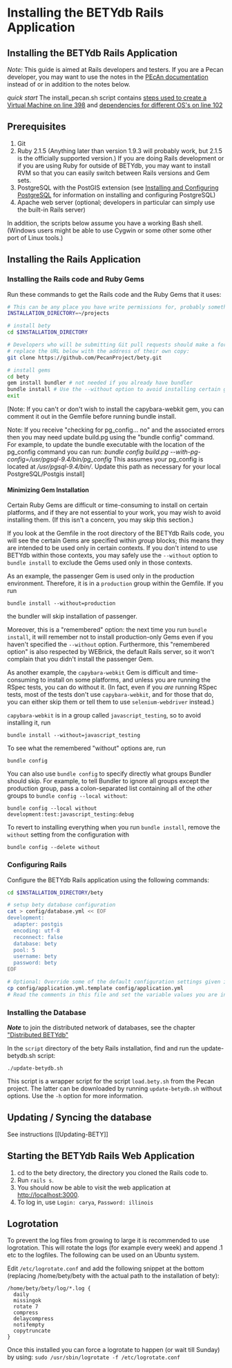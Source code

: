 # Installing the BETYdb Rails Application

## Installing the BETYdb Rails Application

_Note:_ This guide is aimed at Rails developers and testers. If you are a Pecan developer, you may want to use the notes in the [PEcAn documentation](https://pecan.gitbooks.io/pecan-documentation/content/installation/Installing-PEcAn.html) instead of or in addition to the notes below.

_quick start_ The install\_pecan.sh script contains [steps used to create a Virtual Machine on line 398](https://github.com/PecanProject/pecan/blob/master/scripts/install_pecan.sh#L398) and [dependencies for different OS's on line 102](https://github.com/PecanProject/pecan/blob/master/scripts/install_pecan.sh#L102)

## Prerequisites

1. Git
2. Ruby 2.1.5 \(Anything later than version 1.9.3 will probably work, but 2.1.5 is the officially supported version.\) If you are doing Rails development or if you are using Ruby for outside of BETYdb, you may want to install RVM so that you can easily switch between Rails versions and Gem sets.
3. PostgreSQL with the PostGIS extension \(see [Installing and Configuring PostgreSQL](https://github.com/PecanProject/betydb-documentation/tree/3435da5bf429a7fbc0a72861937e41612834f3f8/Installing-PostgreSQL/README.md) for information on installing and configuring PostgreSQL\)
4. Apache web server \(optional; developers in particular can simply use the built-in Rails server\)

In addition, the scripts below assume you have a working Bash shell. \(Windows users might be able to use Cygwin or some other some other port of Linux tools.\)

## Installing the Rails Application

### Installing the Rails code and Ruby Gems

Run these commands to get the Rails code and the Ruby Gems that it uses:

```bash
# This can be any place you have write permissions for, probably something under your home directory:
INSTALLATION_DIRECTORY=~/projects

# install bety
cd $INSTALLATION_DIRECTORY

# Developers who will be submitting Git pull requests should make a fork of bety.git on GitHub and then
# replace the URL below with the address of their own copy:
git clone https://github.com/PecanProject/bety.git

# install gems
cd bety
gem install bundler # not needed if you already have bundler
bundle install # Use the --without option to avoid installing certain groups of Gems; see below.
exit
```

\[Note: If you can't or don't wish to install the capybara-webkit gem, you can comment it out in the Gemfile before running bundle install.

Note: If you receive "checking for pg\_config... no" and the associated errors then you may need update build.pg using the "bundle config" command. For example, to update the bundle executable with the location of the pg\_config command you can run: _bundle config build.pg --with-pg-config=/usr/pgsql-9.4/bin/pg\_config_ This assumes your pg\_config is located at _/usr/pgsql-9.4/bin/_. Update this path as necessary for your local PostgreSQL/Postgis install\]

#### Minimizing Gem Installation

Certain Ruby Gems are difficult or time-consuming to install on certain platforms, and if they are not essential to your work, you may wish to avoid installing them. \(If this isn't a concern, you may skip this section.\)

If you look at the Gemfile in the root directory of the BETYdb Rails code, you will see the certain Gems are specified within _group_ blocks; this means they are intended to be used only in certain contexts. If you don't intend to use BETYdb within those contexts, you may safely use the `--without` option to `bundle install` to exclude the Gems used only in those contexts.

As an example, the passenger Gem is used only in the production environment. Therefore, it is in a `production` group within the Gemfile. If you run

```text
bundle install --without=production
```

the bundler will skip installation of passenger.

Moreover, this is a "remembered" option: the next time you run `bundle install`, it will remember not to install production-only Gems even if you haven't specified the `--without` option. Furthermore, this "remembered option" is also respected by WEBrick, the default Rails server, so it won't complain that you didn't install the passenger Gem.

As another example, the `capybara-webkit` Gem is difficult and time-consuming to install on some platforms, and unless you are running the RSpec tests, you can do without it. \(In fact, even if you _are_ running RSpec tests, most of the tests don't use `capybara-webkit`, and for those that do, you can either skip them or tell them to use `selenium-webdriver` instead.\)

`capybara-webkit` is in a group called `javascript_testing`, so to avoid installing it, run

```text
bundle install --without=javascript_testing
```

To see what the remembered "without" options are, run

```text
bundle config
```

You can also use `bundle config` to specify directly what groups Bundler should skip. For example, to tell Bundler to ignore all groups except the production group, pass a colon-separated list containing all of the _other_ groups to `bundle config --local without`:

```text
bundle config --local without development:test:javascript_testing:debug
```

To revert to installing everything when you run `bundle install`, remove the `without` setting from the configuration with

```text
bundle config --delete without
```

### Configuring Rails

Configure the BETYdb Rails application using the following commands:

```bash
cd $INSTALLATION_DIRECTORY/bety

# setup bety database configuration
cat > config/database.yml << EOF
development:
  adapter: postgis
  encoding: utf-8
  reconnect: false
  database: bety
  pool: 5
  username: bety
  password: bety
EOF

# Optional: Override some of the default configuration settings given in config/defaults.yml.
cp config/application.yml.template config/application.yml
# Read the comments in this file and set the variable values you are interested in; delete the other settings.
```

### Installing the Database

_**Note**_ to join the distributed network of databases, see the chapter ["Distributed BETYdb"](../../betydb-system-administration/distributed_betydb.md)

In the `script` directory of the bety Rails installation, find and run the update-betydb.sh script:

```text
./update-betydb.sh
```

This script is a wrapper script for the script `load.bety.sh` from the Pecan project. The latter can be downloaded by running `update-betydb.sh` without options. Use the `-h` option for more information.

## Updating / Syncing the database

See instructions \[\[Updating-BETY\]\]

## Starting the BETYdb Rails Web Application

1. cd to the bety directory, the directory you cloned the Rails code to.
2. Run `rails s`.
3. You should now be able to visit the web application at [http://localhost:3000](http://localhost:3000).
4. To log in, use `Login: carya`, `Password: illinois`

## Logrotation

To prevent the log files from growing to large it is recommended to use logrotation. This will rotate the logs \(for example every week\) and append .1 etc to the logfiles. The following can be used on an Ubuntu system.

Edit `/etc/logrotate.conf` and add the following snippet at the bottom \(replacing /home/bety/bety with the actual path to the installation of bety\):

```text
/home/bety/bety/log/*.log {
  daily
  missingok
  rotate 7
  compress
  delaycompress
  notifempty
  copytruncate
}
```

Once this installed you can force a logrotate to happen \(or wait till Sunday\) by using: `sudo /usr/sbin/logrotate -f /etc/logrotate.conf`


